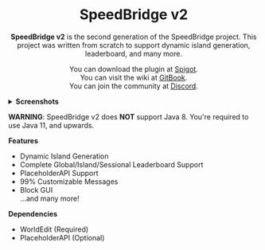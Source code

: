 <div align="center">
  <h1>SpeedBridge v2</h1>
  <p><b>SpeedBridge v2</b> is the second generation of the SpeedBridge project. This project was written from scratch to support dynamic island generation, leaderboard, and many more.</p>
</div>
  
<div align="center">
  <p>You can download the plugin at <a href="https://www.spigotmc.org/resources/speedbridge-v2.100619/">Spigot</a>.<br/>
  You can visit the wiki at <a href="https://docs.speedbridge.tofpu.me/">GitBook</a>.<br/>
  You can join the community at <a href="https://tofpu.me/discord">Discord</a>.</p>
</div>
  
<details>
  <summary><b>Screenshots</b></summary>
    
  <img width="70%" height="70%" src="https://cdn.discordapp.com/attachments/761714903978475540/952636041490210897/2022-03-13_20.33.15.png"/>
  <img width="70%" height="70%" src="https://cdn.discordapp.com/attachments/761714903978475540/952674419979980851/2022-03-13_23.07.46.png"/>
</details>

__WARNING__: SpeedBridge v2 does __NOT__ support Java 8. You're required to use Java 11, and upwards. 

__Features__
- Dynamic Island Generation
- Complete Global/Island/Sessional Leaderboard Support
- PlaceholderAPI Support
- 99% Customizable Messages
- Block GUI   
...and many more!

__Dependencies__
- WorldEdit (Required)
- PlaceholderAPI (Optional)
